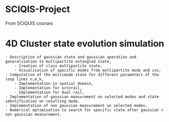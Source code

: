 # SCIQIS-Project
From SCIQUIS courses

# 4D Cluster state evolution simulation
    - Description of gaussian state and gaussian operation and generalisation to multipartite entangled state,
        - Creation of class multipartite state,
        - Visualisation of specific modes from multipartite mode and cov,
    - Computation of the multimode state for different parameters of the loop lines n,m,k,
        - Implementation in spatial domain,
        - Implementation for octorail,
        - Implementation for dual rail,
    - Implementation of gaussian measurement on selected modes and state identification on resulting mode,
    - Implementation of non gaussian measurement on selected modes,
    - Numerical optimisation to search for specific state after gaussian + non gaussian measurement.